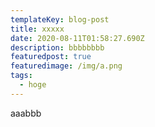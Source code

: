```yaml
---
templateKey: blog-post
title: xxxxx
date: 2020-08-11T01:58:27.690Z
description: bbbbbbbb
featuredpost: true
featuredimage: /img/a.png
tags:
  - hoge
---
```

aaabbb